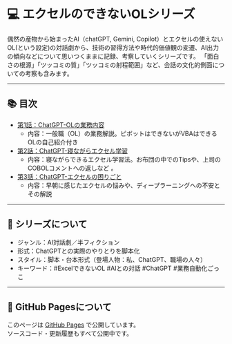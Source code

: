 # 💻 エクセルのできないOLシリーズ

偶然の産物から始まったAI（chatGPT, Gemini, Copilot）とエクセルの使えないOL(という設定)の対話劇から、技術の習得方法や時代的価値観の変遷、AI出力の傾向などについて思いつくままに記録、考察していくシリーズです。
「面白さの根源」「ツッコミの質」「ツッコミの射程範囲」など、会話の文化的側面についての考察も含みます。

---

## 📚 目次

- [第1話：ChatGPT-OLの業務内容](ChatGPT-OLの業務内容.md)
  - 内容：一般職（OL）の業務解説。ピボットはできないがVBAはできるOLの自己紹介付き
- [第2話：ChatGPT-寝ながらエクセル学習](ChatGPT-寝ながらエクセル学習.md)
  - 内容：寝ながらできるエクセル学習法。お布団の中でのTipsや、上司のCOBOLコメントへの返しなど 。
- [第3話：ChatGPT-エクセルの困りごと](ChatGPT-エクセルの困りごと.md)
  - 内容：早朝に感じたエクセルの悩みや、ディープラーニングへの不安とその解説


---

## 📌 シリーズについて

- ジャンル：AI対話劇／半フィクション
- 形式：ChatGPTとの実際のやりとりを脚本化
- スタイル：脚本・台本形式（登場人物：私、ChatGPT、職場の人々）
- キーワード：#ExcelできないOL #AIとの対話 #ChatGPT #業務自動化ごっこ

---

## 🔧 GitHub Pagesについて

このページは [GitHub Pages](https://pages.github.com/) で公開しています。  
ソースコード・更新履歴もすべて公開中です。
